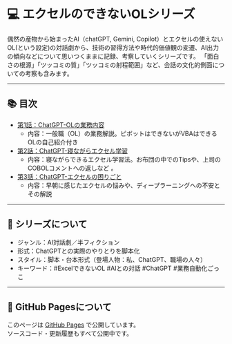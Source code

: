 # 💻 エクセルのできないOLシリーズ

偶然の産物から始まったAI（chatGPT, Gemini, Copilot）とエクセルの使えないOL(という設定)の対話劇から、技術の習得方法や時代的価値観の変遷、AI出力の傾向などについて思いつくままに記録、考察していくシリーズです。
「面白さの根源」「ツッコミの質」「ツッコミの射程範囲」など、会話の文化的側面についての考察も含みます。

---

## 📚 目次

- [第1話：ChatGPT-OLの業務内容](ChatGPT-OLの業務内容.md)
  - 内容：一般職（OL）の業務解説。ピボットはできないがVBAはできるOLの自己紹介付き
- [第2話：ChatGPT-寝ながらエクセル学習](ChatGPT-寝ながらエクセル学習.md)
  - 内容：寝ながらできるエクセル学習法。お布団の中でのTipsや、上司のCOBOLコメントへの返しなど 。
- [第3話：ChatGPT-エクセルの困りごと](ChatGPT-エクセルの困りごと.md)
  - 内容：早朝に感じたエクセルの悩みや、ディープラーニングへの不安とその解説


---

## 📌 シリーズについて

- ジャンル：AI対話劇／半フィクション
- 形式：ChatGPTとの実際のやりとりを脚本化
- スタイル：脚本・台本形式（登場人物：私、ChatGPT、職場の人々）
- キーワード：#ExcelできないOL #AIとの対話 #ChatGPT #業務自動化ごっこ

---

## 🔧 GitHub Pagesについて

このページは [GitHub Pages](https://pages.github.com/) で公開しています。  
ソースコード・更新履歴もすべて公開中です。
